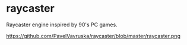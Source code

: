 # raycaster
Raycaster engine inspired by 90's PC games.

https://github.com/PavelVavruska/raycaster/blob/master/raycaster.png
